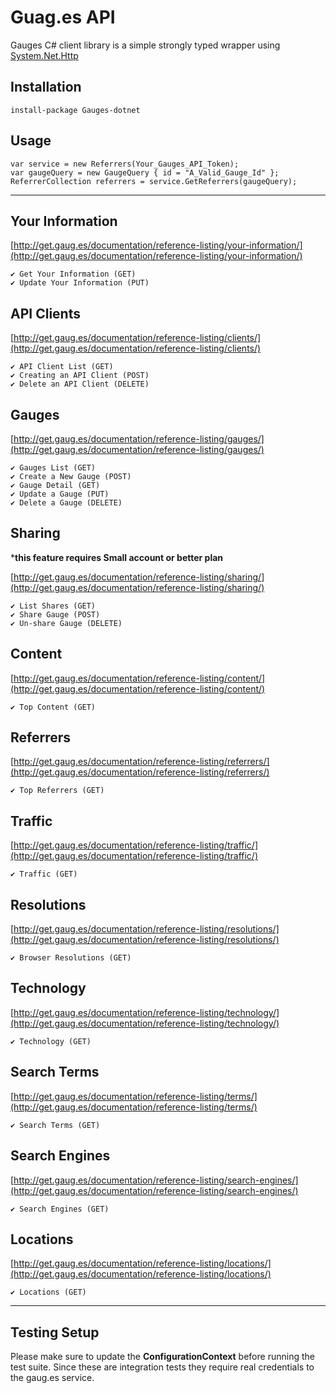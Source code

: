 # Guag.es API #

Gauges C# client library is a simple strongly typed wrapper using [System.Net.Http](http://msdn.microsoft.com/en-us/library/system.net.http.aspx)

## Installation ##

	install-package Gauges-dotnet

## Usage ##

	var service = new Referrers(Your_Gauges_API_Token);
	var gaugeQuery = new GaugeQuery { id = "A_Valid_Gauge_Id" };
	ReferrerCollection referrers = service.GetReferrers(gaugeQuery);


----------

## Your Information ##

[http://get.gaug.es/documentation/reference-listing/your-information/](http://get.gaug.es/documentation/reference-listing/your-information/)

	✔ Get Your Information (GET)
	✔ Update Your Information (PUT)

## API Clients ##

[http://get.gaug.es/documentation/reference-listing/clients/](http://get.gaug.es/documentation/reference-listing/clients/)

	✔ API Client List (GET)
	✔ Creating an API Client (POST)
	✔ Delete an API Client (DELETE)

## Gauges ##

[http://get.gaug.es/documentation/reference-listing/gauges/](http://get.gaug.es/documentation/reference-listing/gauges/)

	✔ Gauges List (GET)
	✔ Create a New Gauge (POST)
	✔ Gauge Detail (GET)
	✔ Update a Gauge (PUT)
	✔ Delete a Gauge (DELETE)

## Sharing  ##
***this feature requires Small account or better plan**

[http://get.gaug.es/documentation/reference-listing/sharing/](http://get.gaug.es/documentation/reference-listing/sharing/)

	✔ List Shares (GET)
	✔ Share Gauge (POST)
	✔ Un-share Gauge (DELETE)

## Content ##

[http://get.gaug.es/documentation/reference-listing/content/](http://get.gaug.es/documentation/reference-listing/content/)

	✔ Top Content (GET)

## Referrers ##

[http://get.gaug.es/documentation/reference-listing/referrers/](http://get.gaug.es/documentation/reference-listing/referrers/)

	✔ Top Referrers (GET)

## Traffic ##

[http://get.gaug.es/documentation/reference-listing/traffic/](http://get.gaug.es/documentation/reference-listing/traffic/)

	✔ Traffic (GET)

## Resolutions ##

[http://get.gaug.es/documentation/reference-listing/resolutions/](http://get.gaug.es/documentation/reference-listing/resolutions/)

	✔ Browser Resolutions (GET)

## Technology ##

[http://get.gaug.es/documentation/reference-listing/technology/](http://get.gaug.es/documentation/reference-listing/technology/)

	✔ Technology (GET)

## Search Terms ##

[http://get.gaug.es/documentation/reference-listing/terms/](http://get.gaug.es/documentation/reference-listing/terms/)

	✔ Search Terms (GET)

## Search Engines ##

[http://get.gaug.es/documentation/reference-listing/search-engines/](http://get.gaug.es/documentation/reference-listing/search-engines/)

	✔ Search Engines (GET)

## Locations ##

[http://get.gaug.es/documentation/reference-listing/locations/](http://get.gaug.es/documentation/reference-listing/locations/)

	✔ Locations (GET)


----------
## Testing Setup ##

Please make sure to update the **ConfigurationContext** before running the test suite.  Since these are integration tests they require real credentials to the gaug.es service.
